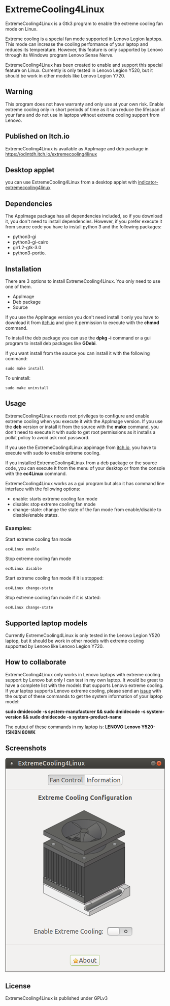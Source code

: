 # ExtremeCooling4Linux

ExtremeCooling4Linux is a Gtk3 program to enable the extreme cooling fan mode on Linux.

Extreme cooling is a special fan mode supported in Lenovo Legion laptops. This mode can
increase the cooling performance of your laptop and reduces its temperature.  However, this feature
is only supported by Lenovo through its Windows  program Lenovo Sense Nerve. 

ExtremeCooling4Linux has been created to enable  and support this special feature on Linux. Currently 
is only tested in Lenovo Legion Y520, but it should be work in other models like Lenovo Legion Y720. 

## Warning

This program does not have warranty and only use at your own risk. Enable extreme cooling only in short periods of time as it can 
reduce the lifespan of your fans and do not use in laptops without extreme cooling support from Lenovo.

## Published on Itch.io

ExtremeCooling4Linux is available as AppImage and deb package in https://odintdh.itch.io/extremecooling4linux

## Desktop applet

you can use ExtremeCooling4Linux from a desktop applet with [indicator-extremecooling4linux](https://gitlab.com/OdinTdh/indicator-extremecooling4linux) 

## Dependencies

The AppImage package has all dependencies included, so if you download it, you don't need to install 
dependencies. However, if you prefer execute it from source code you have to install python 3 
and the following packages: 

* python3-gi
* python3-gi-cairo
* gir1.2-gtk-3.0
* python3-portio.

## Installation

There are 3 options to install ExtremeCooling4Linux. You only need to use one of them.

* AppImage
* Deb package
* Source

If you use the AppImage version you don't need install it only you have to download it from [itch.io](https://odintdh.itch.io/extremecooling4linux)
and give it permission to execute with the **chmod** command.

To install the deb package you can use the **dpkg -i** command or a gui program to install deb packages like **GDebi**.

If you want install from the source you can install it with the following command:

    sudo make install
    
To uninstall:

    sudo make uninstall  


## Usage

ExtremeCooling4Linux needs root privileges to configure and enable extreme cooling when you execute it with the AppImage 
version. If you use the **deb** version or install it from the source with the **make** command, you don't need to execute
it with sudo to get root permissions as it installs a polkit policy to avoid ask root password.

If you use the ExtremeCooling4Linux appimage from [itch.io](https://odintdh.itch.io/extremecooling4linux), you have 
to execute with sudo to enable extreme cooling.

If you installed ExtremeCooling4Linux from a deb package or the source code, you can execute it from the
menu of your desktop or from the console with the **ec4Linux** command.
 
ExtremeCooling4Linux works as a gui program but also it has command line interface with the following options:

* enable: starts extreme cooling fan mode
* disable: stop extreme cooling fan mode
* change-state: change the state of the fan mode from enable/disable to disable/enable states.

### Examples:

Start extreme cooling fan mode
    
    ec4Linux enable
    
Stop extreme cooling fan mode

    ec4Linux disable
   
Start extreme cooling fan mode if it is stopped:

    ec4Linux change-state

Stop extreme cooling fan mode if it is started:

    ec4Linux change-state

## Supported laptop models

Currently ExtremeCooling4Linux is only tested in the Lenovo Legion Y520 laptop, but it should be work 
in other models with extreme cooling supported by Lenovo like Lenovo Legion Y720.

## How to collaborate

ExtremeCooling4Linux only works in Lenovo laptops with extreme cooling support by Lenovo but only I can test in my own
laptop. It would be great to have a complete list with the models that supports Lenovo extreme cooling. If your laptop
supports Lenovo extreme cooling, please send an [issue](https://gitlab.com/OdinTdh/extremecooling4linux/issues) with the output of these commands to get the system information
of your laptop model:
 
 **sudo dmidecode -s system-manufacturer && sudo dmidecode -s system-version &&  sudo dmidecode -s system-product-name**

The output of these commands in my laptop is:
**LENOVO
Lenovo Y520-15IKBN
80WK**

## Screenshots

![ExtremeCooling4Linux main user interface](data/img/extremecooling4linux-ui.png)

## License

ExtremeCooling4Linux is published under GPLv3
